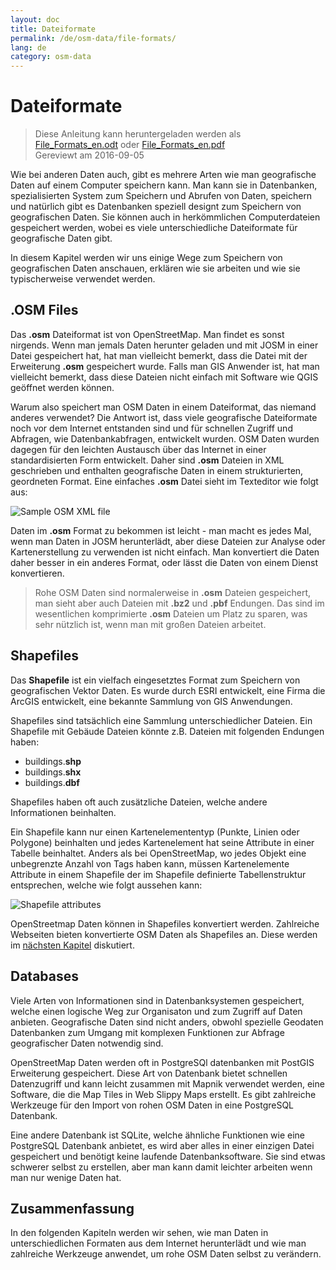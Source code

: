 ```yaml
---
layout: doc
title: Dateiformate
permalink: /de/osm-data/file-formats/
lang: de
category: osm-data
---
```


Dateiformate
=============

> Diese Anleitung kann heruntergeladen werden als [File_Formats_en.odt](/files/File_Formats_en.odt) oder [File_Formats_en.pdf](/files/File_Formats_en.pdf)  
> Gereviewt am 2016-09-05

Wie bei anderen Daten auch, gibt es mehrere Arten wie man geografische Daten auf einem Computer speichern kann. Man kann sie in Datenbanken, spezialisierten System zum Speichern und Abrufen von Daten, speichern und natürlich gibt es Datenbanken speziell designt zum Speichern von geografischen Daten. Sie können auch in herkömmlichen Computerdateien gespeichert werden, wobei es viele unterschiedliche Dateiformate für geografische Daten gibt.  

In diesem Kapitel werden wir uns einige Wege zum Speichern von geografischen Daten anschauen, erklären wie sie arbeiten und wie sie typischerweise verwendet werden.  

.OSM Files
-----------

Das **.osm** Dateiformat ist von OpenStreetMap. Man findet es sonst nirgends. Wenn man jemals Daten herunter geladen und mit JOSM in einer Datei gespeichert hat, hat man vielleicht bemerkt, dass die Datei mit der Erweiterung **.osm** gespeichert wurde. Falls man GIS Anwender ist, hat man vielleicht bemerkt, dass diese Dateien nicht einfach mit Software wie QGIS geöffnet werden können.  

Warum also speichert man OSM Daten in einem Dateiformat, das niemand anderes verwendet? Die Antwort ist, dass viele geografische Dateiformate noch vor dem Internet entstanden sind und für schnellen Zugriff und Abfragen, wie Datenbankabfragen, entwickelt wurden. OSM Daten wurden dagegen für den leichten Austausch über das Internet in einer standardisierten Form entwickelt. Daher sind **.osm** Dateien in XML geschrieben und enthalten geografische Daten in einem strukturierten,  geordneten Format. Eine einfaches **.osm** Datei sieht im Texteditor wie folgt aus:  

![Sample OSM XML file][]

Daten im **.osm** Format zu bekommen ist leicht - man macht es jedes Mal, wenn man Daten in JOSM herunterlädt, aber diese Dateien zur Analyse oder Kartenerstellung zu verwenden ist nicht einfach. Man konvertiert die Daten daher besser in ein anderes Format, oder lässt die Daten von einem Dienst  konvertieren.  

> Rohe OSM Daten sind normalerweise in **.osm** Dateien gespeichert, man sieht aber auch Dateien mit **.bz2** und **.pbf** Endungen. Das sind im wesentlichen komprimierte **.osm** Dateien um Platz zu sparen, was sehr nützlich ist, wenn man mit großen Dateien arbeitet.  

Shapefiles
----------

Das **Shapefile** ist ein  vielfach eingesetztes Format zum Speichern von geografischen Vektor Daten. Es wurde durch ESRI entwickelt, eine Firma die ArcGIS entwickelt, eine bekannte Sammlung von GIS Anwendungen.  

Shapefiles sind tatsächlich eine Sammlung unterschiedlicher Dateien. Ein Shapefile mit Gebäude Dateien könnte z.B. Dateien mit folgenden Endungen haben:  

-	buildings.**shp**
-	buildings.**shx**
-	buildings.**dbf**

Shapefiles haben oft auch zusätzliche Dateien, welche andere Informationen beinhalten.  

Ein Shapefile kann nur einen Kartenelemententyp (Punkte, Linien oder Polygone) beinhalten und jedes Kartenelement hat seine Attribute in einer Tabelle beinhaltet. Anders als bei OpenStreetMap, wo jedes Objekt eine unbegrenzte Anzahl von Tags haben kann, müssen Kartenelemente Attribute in einem Shapefile der im Shapefile definierte Tabellenstruktur entsprechen, welche wie folgt aussehen kann:  

![Shapefile attributes][]

OpenStreetmap Daten können in Shapefiles konvertiert werden. Zahlreiche Webseiten bieten konvertierte OSM Daten als Shapefiles an. Diese werden im [nächsten Kapitel](/de/osm-data/getting-data) diskutiert.  

Databases
---------

Viele Arten von Informationen sind in Datenbanksystemen gespeichert, welche einen logische Weg zur Organisaton und zum Zugriff auf Daten anbieten. Geografische Daten sind nicht anders, obwohl spezielle Geodaten Datenbanken zum Umgang mit komplexen Funktionen zur Abfrage geografischer Daten notwendig sind.  

OpenStreetMap Daten werden oft in PostgreSQl datenbanken mit PostGIS Erweiterung gespeichert. Diese Art von Datenbank bietet schnellen Datenzugriff und kann leicht zusammen mit Mapnik verwendet werden, eine Software, die die Map Tiles in Web Slippy Maps erstellt. Es gibt zahlreiche Werkzeuge für den Import von rohen OSM Daten in eine PostgreSQL Datenbank.  

Eine andere Datenbank ist SQLite, welche ähnliche Funktionen wie eine PostgreSQL Datenbank anbietet, es wird aber alles in einer einzigen Datei gespeichert und benötigt keine laufende Datenbanksoftware. Sie sind etwas schwerer selbst zu erstellen, aber man kann damit leichter arbeiten wenn man nur wenige Daten hat.  

Zusammenfassung
-------

In den folgenden Kapiteln werden wir sehen, wie man Daten in unterschiedlichen Formaten aus dem Internet herunterlädt und wie man zahlreiche Werkzeuge anwendet, um rohe OSM Daten selbst zu verändern.  


[Sample OSM XML file]: /images/osm-data/example_osm.png
[Shapefile attributes]: /images/osm-data/shapefile_attributes.png